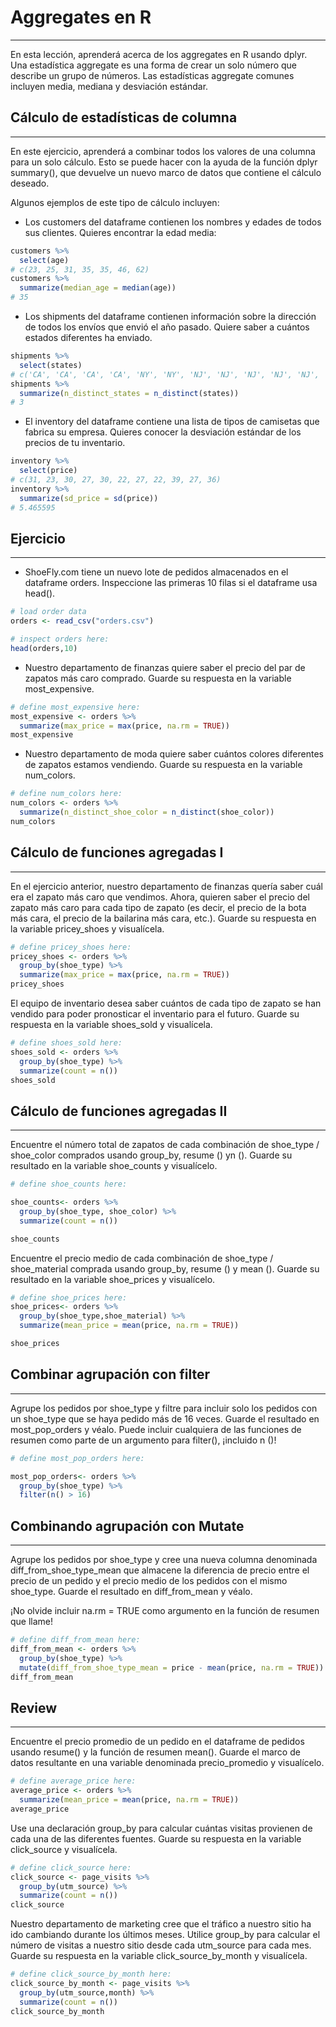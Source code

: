# Aggregates en R
***
En esta lección, aprenderá acerca de los aggregates en R usando dplyr. Una estadística aggregate es una forma de crear un solo número que describe un grupo de números. Las estadísticas aggregate comunes incluyen media, mediana y desviación estándar.
## Cálculo de estadísticas de columna
***
En este ejercicio, aprenderá a combinar todos los valores de una columna para un solo cálculo. Esto se puede hacer con la ayuda de la función dplyr summary(), que devuelve un nuevo marco de datos que contiene el cálculo deseado.

Algunos ejemplos de este tipo de cálculo incluyen:

- Los customers del dataframe contienen los nombres y edades de todos sus clientes. Quieres encontrar la edad media:
```r
customers %>%
  select(age)
# c(23, 25, 31, 35, 35, 46, 62)
customers %>%
  summarize(median_age = median(age))
# 35
```

- Los shipments del dataframe contienen información sobre la dirección de todos los envíos que envió el año pasado. Quiere saber a cuántos estados diferentes ha enviado.
```r
shipments %>%
  select(states)
# c('CA', 'CA', 'CA', 'CA', 'NY', 'NY', 'NJ', 'NJ', 'NJ', 'NJ', 'NJ', 'NJ', 'NJ')
shipments %>%
  summarize(n_distinct_states = n_distinct(states))
# 3
```

- El inventory del dataframe contiene una lista de tipos de camisetas que fabrica su empresa. Quieres conocer la desviación estándar de los precios de tu inventario.
```r
inventory %>%
  select(price)
# c(31, 23, 30, 27, 30, 22, 27, 22, 39, 27, 36)    
inventory %>% 
  summarize(sd_price = sd(price))
# 5.465595
```
## Ejercicio
***
- ShoeFly.com tiene un nuevo lote de pedidos almacenados en el dataframe orders. Inspeccione las primeras 10 filas si el dataframe usa head().
```r
# load order data
orders <- read_csv("orders.csv")

# inspect orders here:
head(orders,10)
```
- Nuestro departamento de finanzas quiere saber el precio del par de zapatos más caro comprado. Guarde su respuesta en la variable most_expensive.
```r
# define most_expensive here:
most_expensive <- orders %>%
  summarize(max_price = max(price, na.rm = TRUE))
most_expensive
```
- Nuestro departamento de moda quiere saber cuántos colores diferentes de zapatos estamos vendiendo. Guarde su respuesta en la variable num_colors.
```r
# define num_colors here:
num_colors <- orders %>% 
  summarize(n_distinct_shoe_color = n_distinct(shoe_color))
num_colors
```

## Cálculo de funciones agregadas I
***
En el ejercicio anterior, nuestro departamento de finanzas quería saber cuál era el zapato más caro que vendimos. Ahora, quieren saber el precio del zapato más caro para cada tipo de zapato (es decir, el precio de la bota más cara, el precio de la bailarina más cara, etc.). Guarde su respuesta en la variable pricey_shoes y visualícela.
```r
# define pricey_shoes here:
pricey_shoes <- orders %>%
  group_by(shoe_type) %>%
  summarize(max_price = max(price, na.rm = TRUE))
pricey_shoes
```
El equipo de inventario desea saber cuántos de cada tipo de zapato se han vendido para poder pronosticar el inventario para el futuro. Guarde su respuesta en la variable shoes_sold y visualícela.
```r
# define shoes_sold here:
shoes_sold <- orders %>%
  group_by(shoe_type) %>%
  summarize(count = n())
shoes_sold
```
## Cálculo de funciones agregadas II
***
Encuentre el número total de zapatos de cada combinación de shoe_type / shoe_color comprados usando group_by, resume () yn (). Guarde su resultado en la variable shoe_counts y visualícelo.
```r
# define shoe_counts here:

shoe_counts<- orders %>%
  group_by(shoe_type, shoe_color) %>%
  summarize(count = n())

shoe_counts
```
Encuentre el precio medio de cada combinación de shoe_type / shoe_material comprada usando group_by, resume () y mean (). Guarde su resultado en la variable shoe_prices y visualícelo.
```r
# define shoe_prices here:
shoe_prices<- orders %>%
  group_by(shoe_type,shoe_material) %>%
  summarize(mean_price = mean(price, na.rm = TRUE))

shoe_prices
```

## Combinar agrupación con filter
***
Agrupe los pedidos por shoe_type y filtre para incluir solo los pedidos con un shoe_type que se haya pedido más de 16 veces. Guarde el resultado en most_pop_orders y véalo. Puede incluir cualquiera de las funciones de resumen como parte de un argumento para filter(), ¡incluido n ()!
```r
# define most_pop_orders here:

most_pop_orders<- orders %>%
  group_by(shoe_type) %>%
  filter(n() > 16)
```
## Combinando agrupación con Mutate
***
Agrupe los pedidos por shoe_type y cree una nueva columna denominada diff_from_shoe_type_mean que almacene la diferencia de precio entre el precio de un pedido y el precio medio de los pedidos con el mismo shoe_type. Guarde el resultado en diff_from_mean y véalo.

¡No olvide incluir na.rm = TRUE como argumento en la función de resumen que llame!
```r
# define diff_from_mean here:
diff_from_mean <- orders %>%
  group_by(shoe_type) %>%
  mutate(diff_from_shoe_type_mean = price - mean(price, na.rm = TRUE))
diff_from_mean
```

## Review
***
Encuentre el precio promedio de un pedido en el dataframe de pedidos usando resume() y la función de resumen mean(). Guarde el marco de datos resultante en una variable denominada precio_promedio y visualícelo.
```r
# define average_price here:
average_price <- orders %>% 
  summarize(mean_price = mean(price, na.rm = TRUE))
average_price
```
Use una declaración group_by para calcular cuántas visitas provienen de cada una de las diferentes fuentes. Guarde su respuesta en la variable click_source y visualícela.
```r
# define click_source here:
click_source <- page_visits %>%
  group_by(utm_source) %>%
  summarize(count = n())
click_source
```
Nuestro departamento de marketing cree que el tráfico a nuestro sitio ha ido cambiando durante los últimos meses. Utilice group_by para calcular el número de visitas a nuestro sitio desde cada utm_source para cada mes. Guarde su respuesta en la variable click_source_by_month y visualícela.
```r
# define click_source_by_month here:
click_source_by_month <- page_visits %>%
  group_by(utm_source,month) %>%
  summarize(count = n())
click_source_by_month
```